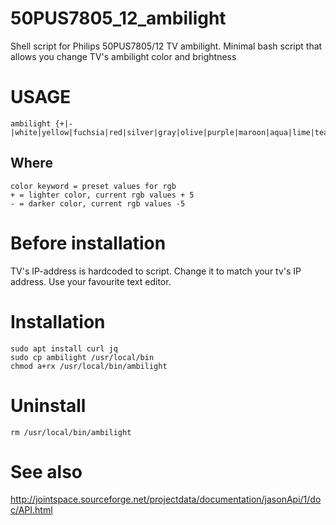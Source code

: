 # 50PUS7805_12_ambilight
Shell script for Philips 50PUS7805/12 TV ambilight. Minimal bash script that allows you change TV's ambilight color and brightness

# USAGE
````
ambilight {+|-|white|yellow|fuchsia|red|silver|gray|olive|purple|maroon|aqua|lime|teal|green|blue|navy|black}
````
## Where
````
color keyword = preset values for rgb
+ = lighter color, current rgb values + 5
- = darker color, current rgb values -5
````

# Before installation
TV's IP-address is hardcoded to script. Change it to match your tv's IP address. Use your favourite text editor.

# Installation
````
sudo apt install curl jq
sudo cp ambilight /usr/local/bin
chmod a+rx /usr/local/bin/ambilight
````
# Uninstall
`
rm /usr/local/bin/ambilight
`
# See also

http://jointspace.sourceforge.net/projectdata/documentation/jasonApi/1/doc/API.html

